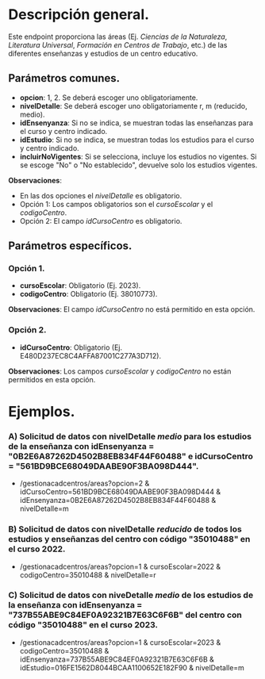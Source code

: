 # Descripción general.

Este endpoint proporciona las áreas (Ej. *Ciencias de la Naturaleza*, *Literatura Universal*, *Formación en Centros de Trabajo*, etc.) de las diferentes enseñanzas y estudios de un centro educativo.

## Parámetros comunes.

* **opcion**: 1, 2. Se deberá escoger uno obligatoriamente.
* **nivelDetalle**: Se deberá escoger uno obligatoriamente r, m (reducido, medio).
* **idEnsenyanza**: Si no se indica, se muestran todas las enseñanzas para el curso y centro indicado.
* **idEstudio**: Si no se indica, se muestran todas los estudios para el curso y centro indicado.
* **incluirNoVigentes**: Si se selecciona, incluye los estudios no vigentes. Si se escoge "No" o "No establecido", devuelve solo los estudios vigentes.

**Observaciones**:
* En las dos opciones el *nivelDetalle* es obligatorio.
* Opción 1: Los campos obligatorios son el *cursoEscolar* y el *codigoCentro*.
* Opción 2: El campo *idCursoCentro* es obligatorio.

## Parámetros específicos.

### Opción 1.
* **cursoEscolar**: Obligatorio (Ej. 2023).
* **codigoCentro**: Obligatorio (Ej. 38010773).

**Observaciones**: El campo *idCursoCentro* no está permitido en esta opción.

### Opción 2.
* **idCursoCentro**: Obligatorio (Ej. E480D237EC8C4AFFA87001C277A3D712).

**Observaciones**: Los campos *cursoEscolar* y *codigoCentro* no están permitidos en esta opción.

# Ejemplos.
### A) Solicitud de datos con nivelDetalle *medio* para los estudios de la enseñanza con idEnsenyanza = "0B2E6A87262D4502B8EB834F44F60488" e idCursoCentro = "561BD9BCE68049DAABE90F3BA098D444".
* /gestionacadcentros/areas?opcion=2 & idCursoCentro=561BD9BCE68049DAABE90F3BA098D444 & idEnsenyanza=0B2E6A87262D4502B8EB834F44F60488 & nivelDetalle=m

### B) Solicitud de datos con nivelDetalle *reducido* de todos los estudios y enseñanzas del centro con código "35010488" en el curso 2022.
* /gestionacadcentros/areas?opcion=1 & cursoEscolar=2022 & codigoCentro=35010488 & nivelDetalle=r

### C) Solicitud de datos con niveDetalle *medio* de los estudios de la enseñanza con idEnsenyanza = "737B55ABE9C84EF0A92321B7E63C6F6B" del centro con código "35010488" en el curso 2023. 
* /gestionacadcentros/areas?opcion=1 & cursoEscolar=2023 & codigoCentro=35010488 & idEnsenyanza=737B55ABE9C84EF0A92321B7E63C6F6B & idEstudio=016FE1562D8044BCAA1100652E182F90 & nivelDetalle=m
